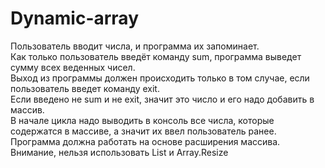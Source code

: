 # Dynamic-array
Пользователь вводит числа, и программа их запоминает.  
Как только пользователь введёт команду sum, программа выведет сумму всех веденных чисел.  
Выход из программы должен происходить только в том случае, если пользователь введет команду exit.  
Если введено не sum и не exit, значит это число и его надо добавить в массив.  
В начале цикла надо выводить в консоль все числа, которые содержатся в массиве, а значит их ввел пользователь ранее.  
Программа должна работать на основе расширения массива.  
Внимание, нельзя использовать List<T> и Array.Resize 
